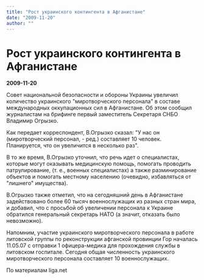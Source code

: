 ```yaml
---
title: "Рост украинского контингента в Афганистане"
date: "2009-11-20"
author: ""
---
```


# Рост украинского контингента в Афганистане

**2009-11-20** 

Совет национальной безопасности и обороны Украины увеличил количество украинского "миротворческого персонала" в составе международных оккупационных сил в Афганистане. Об этом сообщил журналистам на брифинге первый заместитель Секретаря СНБО Владимир Огрызко.

Как передает корреспондент, В.Огрызко сказал: "У нас он (миротворческий персонал, - ред.) составляет 10 человек. Планируется, что он увеличится в несколько раз".

В то же время, В.Огрызко уточнил, что речь идет о специалистах, которые могут оказывать медицинскую помощь, помогать проводить патрулирование, (т. е., военных специалистах) а также разминирование объектов и помогать местному населению (очевидно, избавляться от "лишнего" имущества).

В.Огрызко также отметил, что на сегодняшний день в Афганистане задействовано более 60 тысяч военнослужащих из разных стран мира, и добавил, что с просьбой об увеличении персонала к Украине обратился генеральный секретарь НАТО (а значит, отказать было невозможно).

Напомним, участие украинского миротворческого персонала в работе литовской группы по реконструкции афганской провинции Гор началась 11.05.07 с отправки 1 офицера-медика для прохождения службы в литовском госпитале. Сегодня общая численность украинского миротворческого персонала составляет 10 военнослужащих.

По материалам liga.net